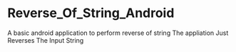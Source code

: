 # Reverse_Of_String_Android
A basic android application to perform reverse of string
The appliation Just Reverses The Input String
